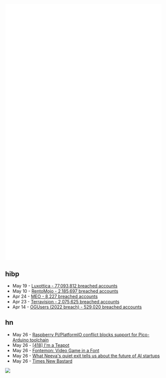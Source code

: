 ![Metrics](https://raw.githubusercontent.com/phixion/phixion/master/metrics.svg)

## hibp

<!--
for https://github.com/phixion/phixion/blob/main/.github/workflows/feeds.yml
-->
<!--START_SECTION:haveibeenpwnd-->
- May 19 - [Luxottica - 77,093,812 breached accounts](https://haveibeenpwned.com/PwnedWebsites#Luxottica)
- May 10 - [RentoMojo - 2,185,697 breached accounts](https://haveibeenpwned.com/PwnedWebsites#RentoMojo)
- Apr 24 - [MEO - 8,227 breached accounts](https://haveibeenpwned.com/PwnedWebsites#MEO)
- Apr 23 - [Terravision - 2,075,625 breached accounts](https://haveibeenpwned.com/PwnedWebsites#Terravision)
- Apr 14 - [OGUsers (2022 breach) - 529,020 breached accounts](https://haveibeenpwned.com/PwnedWebsites#OGUsers2022)
<!--END_SECTION:haveibeenpwnd-->

## hn

<!--
for https://github.com/phixion/phixion/blob/main/.github/workflows/feeds.yml
-->
<!--START_SECTION:hn-->
- May 26 - [Raspberry Pi&#x2F;PlatformIO conflict blocks support for Pico-Arduino toolchain](https://github.com/platformio/platform-raspberrypi/pull/36)
- May 26 - [[418] I&#x27;m a Teapot](https://developer.mozilla.org/en-US/docs/Web/HTTP/Status/418)
- May 26 - [Fontemon: Video Game in a Font](https://www.coderelay.io/fontemon.html)
- May 26 - [What Neeva&#x27;s quiet exit tells us about the future of AI startups](https://www.supervised.news/p/what-neevas-quiet-exit-tells-us-about)
- May 26 - [Times New Bastard](https://github.com/weiweihuanghuang/Times-New-Bastard)
<!--END_SECTION:hn-->

<!--
for https://yhype.me
-->
![](https://hit.yhype.me/github/profile?user_id=13013670)
